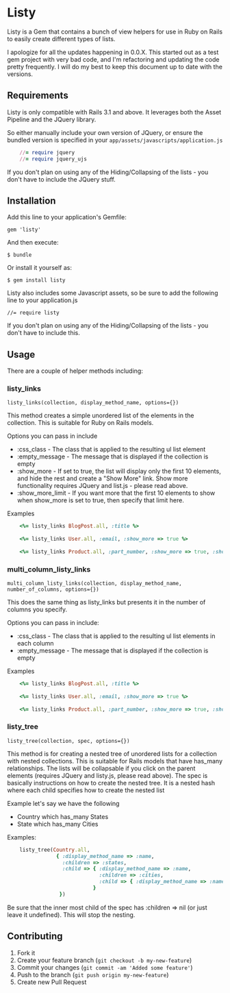 # Listy

Listy is a Gem that contains a bunch of view helpers for use in Ruby on Rails to easily create different types of lists.

I apologize for all the updates happening in 0.0.X. This started out as a test gem project with very bad code, and I'm refactoring and updating the code pretty frequently.
I will do my best to keep this document up to date with the versions.

## Requirements

Listy is only compatible with Rails 3.1 and above.
It leverages both the Asset Pipeline and the JQuery library.

So either manually include your own version of JQuery, or ensure the bundled version is specified in your `app/assets/javascripts/application.js`

```ruby
	//= require jquery
	//= require jquery_ujs
```

If you don't plan on using any of the Hiding/Collapsing of the lists - you don't have to include the JQuery stuff.

## Installation

Add this line to your application's Gemfile:

    gem 'listy'

And then execute:

    $ bundle

Or install it yourself as:

    $ gem install listy

Listy also includes some Javascript assets, so be sure to add the following line to your application.js

	//= require listy

If you don't plan on using any of the Hiding/Collapsing of the lists - you don't have to include this.

## Usage

There are a couple of helper methods including:

### listy_links

	listy_links(collection, display_method_name, options={})

This method creates a simple unordered list of the elements in the collection. This is suitable for Ruby on Rails models.

Options you can pass in include

* :css_class - The class that is applied to the resulting ul list element
* :empty_message - The message that is displayed if the collection is empty
* :show_more - If set to true, the list will display only the first 10 elements, and hide the rest and create a "Show More" link. Show more functionality requires JQuery and list.js - please read above.
* :show_more_limit - If you want more that the first 10 elements to show when show_more is set to true, then specify that limit here.

Examples

```ruby
	<%= listy_links BlogPost.all, :title %>
	
	<%= listy_links User.all, :email, :show_more => true %>
	
	<%= listy_links Product.all, :part_number, :show_more => true, :show_more_limit => 100, :css_class => "products-list" %>
```
### multi_column_listy_links

	multi_column_listy_links(collection, display_method_name, number_of_columns, options={})

This does the same thing as listy_links but presents it in the number of columns you specify.

Options you can pass in include:

* :css_class - The class that is applied to the resulting ul list elements in each column
* :empty_message - The message that is displayed if the collection is empty

Examples

```ruby
	<%= listy_links BlogPost.all, :title %>
	
	<%= listy_links User.all, :email, :show_more => true %>
	
	<%= listy_links Product.all, :part_number, :show_more => true, :show_more_limit => 100, :css_class => "products-list" %>
```

### listy_tree

	listy_tree(collection, spec, options={})

This method is for creating a nested tree of unordered lists for a collection with nested collections. 
This is suitable for Rails models that have has_many relationships. The lists will be collapsable if you click on the parent elements (requires JQuery and listy.js, please read above).
The spec is basically instructions on how to create the nested tree. It is a nested hash where each child specifies how to create the nested list

Example let's say we have the following

* Country which has_many States
* State which has_many Cities

Examples:

```ruby
	listy_tree(Country.all, 
				{ :display_method_name => :name, 
				  :children => :states, 
				  :child => { :display_method_name => :name, 
							  :children => :cities, 
							  :child => { :display_method_name => :name }
							}
				 })
```

Be sure that the inner most child of the spec has :children => nil (or just leave it undefined). This will stop the nesting.


## Contributing

1. Fork it
2. Create your feature branch (`git checkout -b my-new-feature`)
3. Commit your changes (`git commit -am 'Added some feature'`)
4. Push to the branch (`git push origin my-new-feature`)
5. Create new Pull Request

